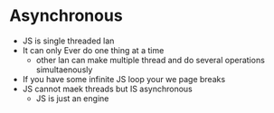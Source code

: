 # Asynchronous
- JS is single threaded lan
- It can only Ever do one thing at a time
    - other lan can make multiple thread and do several operations simultaenously
- If you have some infinite JS loop your we page breaks
- JS cannot maek threads but IS asynchronous
    - JS is just an engine